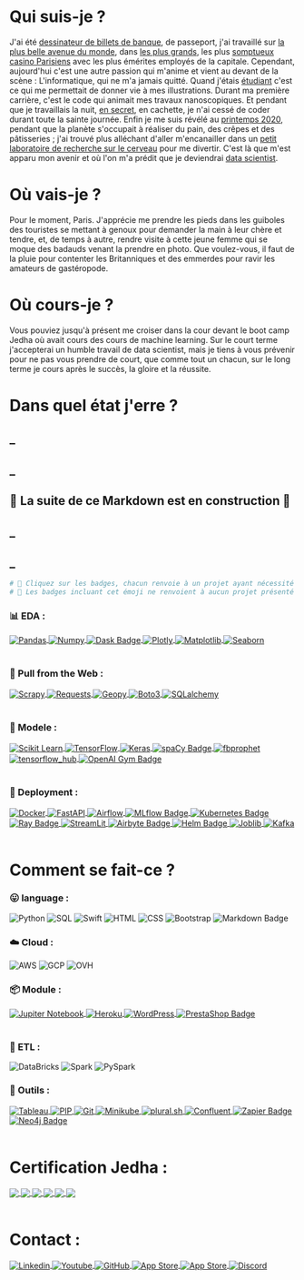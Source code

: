# Qui suis-je ?

J'ai été [dessinateur de billets de banque](https://surys.com), de passeport, j'ai travaillé sur [la plus belle avenue du monde](https://www.pariselyseesclub.com), dans [les plus grands](https://www.clubpierrecharron.com/infos-pratiques/1ere-visite), les plus [somptueux casino Parisiens](https://www.hotelsbarriere.com/fr/paris/le-fouquets/activites/paris-club-barriere.html) avec les plus émérites employés de la capitale. Cependant, aujourd'hui c'est une autre passion qui m'anime et vient au devant de la scène : L'informatique, qui ne m'a jamais quitté. Quand j'étais [étudiant](https://www.linkedin.com/school/ecole-d'art-maryse-eloy/about/) c'est ce qui me permettait de donner vie à mes illustrations. Durant ma première carrière, c'est le code qui animait mes travaux nanoscopiques. Et pendant que je travaillais la nuit, [en secret](https://apps.apple.com/lu/developer/gauthier-rammault/id1493203805), en cachette, je n'ai cessé de coder durant toute la sainte journée. Enfin je me suis révélé au [printemps 2020](https://www.cned.fr/bts/bts-services-informatiques-aux-organisations-sio), pendant que la planète s'occupait à réaliser du pain, des crêpes et des pâtisseries ; j'ai trouvé plus alléchant d'aller m'encanailler dans un [petit laboratoire de recherche sur le cerveau](https://iscpif.fr/projects/linkrbrain/) pour me divertir. C'est là que m'est apparu mon avenir et où l'on m'a prédit que je deviendrai [data scientist](https://www.jedha.co/formations/formation-data-scientist).

# Où vais-je ? 

Pour le moment, Paris. J'apprécie me prendre les pieds dans les guiboles des touristes se mettant à genoux pour demander la main à leur chère et tendre, et, de temps à autre, rendre visite à cette jeune femme qui se moque des badauds venant la prendre en photo. Que voulez-vous, il faut de la pluie pour contenter les Britanniques et des emmerdes pour ravir les amateurs de gastéropode.  

# Où cours-je ?

Vous pouviez jusqu'à présent me croiser dans la cour devant le boot camp Jedha où avait cours des cours de machine learning. Sur le court terme j'accepterai un humble travail de data scientist, mais je tiens à vous prévenir pour ne pas vous prendre de court, que comme tout un chacun, sur le long terme je cours après le succès, la gloire et la réussite. 

# Dans quel état j'erre ? 

## _
## _
## 🚧 La suite de ce Markdown est en construction 🚧
## _
## _

```python
# 🚀 Cliquez sur les badges, chacun renvoie à un projet ayant nécessité la library en question.
# 🚧 Les badges incluant cet émoji ne renvoient à aucun projet présenté sur Git Hub. 
```

### 📊 EDA :
<a href="https://github.com/g0thier/Cours_Data/blob/main/Pandas.ipynb" target="_blank">
  <img align="center" src="https://img.shields.io/badge/Pandas-2C2D72?style=flat&logo=pandas&logoColor=white" alt="Pandas" />
</a>
<a href="https://github.com/g0thier/Cours_Data/blob/main/Pandas.ipynb" target="_blank">
  <img align="center" src="https://img.shields.io/badge/Numpy-777BB4?style=flat&logo=numpy&logoColor=white" alt="Numpy" />
</a>
<a href="" target="_blank">
  <img align="center" src="https://img.shields.io/badge/🚧-Dask-FDA061?logo=dask&logoColor=fff&style=flat" alt="Dask Badge">
</a>
<a href="https://github.com/g0thier/Bloc-5/blob/main/02_EDA_pricing.ipynb" target="_blank">
  <img align="center" src="https://img.shields.io/badge/Plotly-239120?style=flat&logo=plotly&logoColor=white" alt="Plotly" />
</a>
<a href="https://github.com/g0thier/Cours_Data/blob/main/Plots.ipynb" target="_blank">
  <img align="center" src="https://img.shields.io/badge/-Matplotlib-yellow" alt="Matplotlib" />
</a>
<a href="https://github.com/g0thier/Cours_Data/blob/main/Plots.ipynb" target="_blank">
  <img align="center" src="https://img.shields.io/badge/-Seaborn-blue" alt="Seaborn" />
</a>
<div></br></div>

### 📃 Pull from the Web :
<a href="https://github.com/g0thier/iTunes-Store-Scrapy/blob/main/Script05.py" target="_blank">
  <img align="center" src="https://img.shields.io/badge/-Scrapy-brightgreen" alt="Scrapy" />
</a>
<a href="https://github.com/g0thier/Bloc-5/blob/main/06_Test_API.ipynb" target="_blank">
  <img align="center" src="https://img.shields.io/badge/-Requests-black" alt="Requests" />
</a>
<a href="https://github.com/g0thier/Cours_Data/blob/main/Pandas.ipynb" target="_blank">
  <img align="center" src="https://img.shields.io/badge/-Geopy-blue" alt="Geopy" />
</a>
<a href="https://github.com/g0thier/Bloc-1/blob/main/09_push_s3.ipynb" target="_blank">
  <img align="center" src="https://img.shields.io/badge/-boto3-orange" alt="Boto3" />
</a>
<a href="" target="_blank">
  <img align="center" src="https://img.shields.io/badge/-sqlalchemy-blueviolet" alt="SQLalchemy" />
</a>
<div></br></div>

### 🔮 Modele : 
<a href="https://github.com/g0thier/Bloc-3" target="_blank">
  <img align="center" src="https://img.shields.io/badge/scikit_learn-F7931E?style=flat&logo=scikit-learn&logoColor=white" alt="Scikit Learn" />
</a>
<a href="https://github.com/g0thier/Bloc-4/blob/main/04_Deep_Prediction.ipynb" target="_blank">
  <img align="center" src="https://img.shields.io/badge/TensorFlow-FF6F00?style=flat&logo=tensorflow&logoColor=white" alt="TensorFlow" />
</a>
<a href="https://medium.com/@g0thier/apprendre-à-compter-les-cartes-sans-se-faire-virer-du-casino-252535e45c3b" target="_blank">
  <img align="center" src="https://img.shields.io/badge/Keras-%23D00000.svg?style=flat&logo=Keras&logoColor=white" alt="Keras" />
</a>
<a href="https://github.com/g0thier/Bloc-4/blob/main/04_Deep_Prediction.ipynb" target="_blank">
  <img align="center" src="https://img.shields.io/badge/spaCy-09A3D5?logo=spacy&logoColor=fff&style=flat" alt="spaCy Badge">
</a>
<a href="" target="_blank">
  <img align="center" src="https://img.shields.io/badge/🚧-fbprophet-%233c5a96" alt="fbprophet">
</a>
<a href="https://github.com/g0thier/Bloc-4/blob/main/04_Deep_Prediction.ipynb" target="_blank">
  <img align="center" src="https://img.shields.io/badge/🚧-TensorFlow%20Hub-FF6F00?style=flat&logo=tensorflow&logoColor=white" alt="tensorflow_hub" />
</a>
<a href="https://github.com/g0thier/Bloc-4/blob/main/04_Deep_Prediction.ipynb" target="_blank">
  <img align="center" src="https://img.shields.io/badge/OpenAI%20Gym-0081A5?logo=openaigym&logoColor=fff&style=flat" alt="OpenAI Gym Badge">
</a>
<div></br></div>

### 🚀 Deployment : 
<a href="https://github.com/g0thier/Bloc-5/tree/main/04_Application" target="_blank">
  <img align="center" src="https://img.shields.io/badge/Docker-2CA5E0?style=flat&logo=docker&logoColor=white" alt="Docker" />
</a>
<a href="https://github.com/g0thier/Bloc-5/blob/main/05_API/app/main.py" target="_blank">
  <img align="center" src="https://img.shields.io/badge/FastAPI-009688?style=flat&logo=FastAPI&logoColor=white" alt="FastAPI" />
</a>
<a href="" target="_blank">
  <img align="center" src="https://img.shields.io/badge/🚧-Airflow-017CEE?style=flat&logo=Apache%20Airflow&logoColor=white" alt="Airflow"/>
</a>
<a href="" target="_blank">
  <img align="center" src="https://img.shields.io/badge/MLflow-0194E2?logo=mlflow&logoColor=fff&style=flat" alt="MLflow Badge">
</a>
<a href="" target="_blank">
  <img align="center" src="https://img.shields.io/badge/Kubernetes-326CE5?logo=kubernetes&logoColor=fff&style=flat" alt="Kubernetes Badge">
</a>
<a href="" target="_blank">
  <img align="center" src="https://img.shields.io/badge/Ray-028CF0?logo=ray&logoColor=fff&style=flat" alt="Ray Badge">
</a>
<a href="" target="_blank">
  <img align="center" src="https://img.shields.io/badge/Streamlit-FF4B4B?style=flat&logo=Streamlit&logoColor=white" alt="StreamLit">
</a>
<a href="" target="_blank">
  <img align="center" src="https://img.shields.io/badge/Airbyte-615EFF?logo=airbyte&logoColor=fff&style=flat" alt="Airbyte Badge">
</a>
<a href="" target="_blank">
  <img align="center" src="https://img.shields.io/badge/Helm-0F1689?logo=helm&logoColor=fff&style=flat" alt="Helm Badge">
</a>
<a href="" target="_blank">
  <img align="center" src="https://img.shields.io/badge/-Joblib-orange" alt="Joblib">
</a>
<a href="" target="_blank">
  <img align="center" src="https://img.shields.io/badge/Apache%20Kafka-231F20?logo=apachekafka&logoColor=fff&style=flat" alt="Kafka">
</a>
<div></br></div>

# Comment se fait-ce ?

### 😛 language :
![Python](https://img.shields.io/badge/Python-FFD43B?style=flat&logo=python&logoColor=blue)
![SQL](https://img.shields.io/badge/-SQL-black?style=flat&logo=SQL)
![Swift](https://img.shields.io/badge/Swift-FA7343?style=flat&logo=swift&logoColor=white)
![HTML](https://img.shields.io/badge/HTML-239120?style=flat&logo=html5&logoColor=white)
![CSS](https://img.shields.io/badge/CSS-239120?&style=flat&logo=css3&logoColor=white)
![Bootstrap](https://img.shields.io/badge/Bootstrap-563D7C?style=flat&logo=bootstrap&logoColor=white)
![Markdown Badge](https://img.shields.io/badge/Markdown-000?logo=markdown&logoColor=fff&style=flat)

### ☁️ Cloud :
![AWS](https://img.shields.io/badge/Amazon_AWS-FF9900?style=flat&logo=amazonaws&logoColor=white)
![GCP](https://img.shields.io/badge/Google_Cloud-4285F4?style=flat&logo=google-cloud&logoColor=white)
![OVH](https://img.shields.io/badge/ovh-123F6D?style=flat&logo=OVH&logoColor=white)

### 📦 Module :
<a href="https://github.com/g0thier/Bloc-1/blob/main/01_cities_weather_infos.ipynb" target="_blank">
  <img align="center" src="https://img.shields.io/badge/-Jupiter-F37626" alt="Jupiter Notebook" />
</a>
<a href="https://getaroundapi-rg.herokuapp.com" target="_blank">
  <img align="center" src="https://img.shields.io/badge/Heroku-430098?style=flat&logo=heroku&logoColor=white" alt="Heroku" />
</a>
<a href="" target="_blank">
  <img align="center" src="https://img.shields.io/badge/🚧-Wordpress-21759B?style=flat&logo=wordpress&logoColor=white" alt="WordPress" />
</a>
<a href="" target="_blank">
  <img align="center" src="https://img.shields.io/badge/🚧-PrestaShop-DF0067?logo=prestashop&logoColor=fff&style=flat" alt="PrestaShop Badge">
</a>
<div></br></div>

### 🚄 ETL :
![DataBricks](https://img.shields.io/badge/🚧-Databricks-FF3621?style=flat&logo=Databricks&logoColor=white) 
![Spark](https://img.shields.io/badge/🚧-Apache_Spark-FFFFFF?style=flat&logo=apachespark&logoColor=#E35A16)
![PySpark](https://img.shields.io/badge/🚧-PySpark-32CD32?style=flat&logo=apachespark&logoColor=#E35A16)


### 🔧 Outils :
<a href="https://github.com/g0thier/Projet-Essentials/blob/main/Projet%20Michelin%20Guide%20Restaurants%202021%20copie.pdf" target="_blank">
  <img align="center" src="https://img.shields.io/badge/Tableau-E97627?style=flat&logo=Tableau&logoColor=white" alt="Tableau" />
</a>
<a href="" target="_blank">
  <img align="center" src="https://img.shields.io/badge/pip-3775A9?style=flat&logo=pypi&logoColor=white" alt="PIP" />
</a>
<a href="" target="_blank">
  <img align="center" src="https://img.shields.io/badge/GIT-E44C30?style=flat&logo=git&logoColor=white" alt="Git" />
</a>
<a href="" target="_blank">
  <img align="center" src="https://img.shields.io/badge/-minikube-blue" alt="Minikube" />
</a>
<a href="" target="_blank">
  <img align="center" src="https://img.shields.io/badge/-plural-826ee6" alt="plural.sh" />
</a>
<a href="" target="_blank">
  <img align="center" src="https://img.shields.io/badge/-Confluent-040730" alt="Confluent">
</a>
<a href="" target="_blank">
  <img align="center" src="https://img.shields.io/badge/Zapier-FF4A00?logo=zapier&logoColor=fff&style=flat" alt="Zapier Badge" />
</a>
<a href="" target="_blank">
  <img align="center" src="https://img.shields.io/badge/Neo4j-4581C3?logo=neo4j&logoColor=fff&style=flat" alt="Neo4j Badge" />
</a>
<div></br></div>

# Certification Jedha : 

<a href="https://github.com/g0thier/Bloc-1">
    <img align="center" src="https://github-readme-stats.vercel.app/api/pin/?username=g0thier&repo=Bloc-1&title_color=586e75&text_color=586e75&icon_color=008000" />
</a>
<a href="https://github.com/g0thier/Bloc-2">
    <img align="center" src="https://github-readme-stats.vercel.app/api/pin/?username=g0thier&repo=Bloc-2&title_color=586e75&text_color=586e75&icon_color=008000" />
</a>
<a href="https://github.com/g0thier/Bloc-3">
    <img align="center" src="https://github-readme-stats.vercel.app/api/pin/?username=g0thier&repo=Bloc-3&title_color=586e75&text_color=586e75&icon_color=008000" />
</a>
<a href="https://github.com/g0thier/Bloc-4">
    <img align="center" src="https://github-readme-stats.vercel.app/api/pin/?username=g0thier&repo=Bloc-4&title_color=586e75&text_color=586e75&icon_color=008000" />
</a>
<a href="https://github.com/g0thier/Bloc-5">
    <img align="center" src="https://github-readme-stats.vercel.app/api/pin/?username=g0thier&repo=Bloc-5&title_color=586e75&text_color=586e75&icon_color=008000" />
</a>
<a href="https://github.com/g0thier/Bloc-6">
    <img align="center" src="https://github-readme-stats.vercel.app/api/pin/?username=g0thier&repo=Bloc-6&title_color=586e75&text_color=586e75&icon_color=008000" />
</a>
<div></br></div>

# Contact : 

<a href="https://www.linkedin.com/in/gauthier-rammault/" target="_blank">
  <img align="center" src="https://img.shields.io/badge/LinkedIn-0077B5?style=for-the-badge&logo=linkedin&logoColor=white" alt="Linkedin" />
</a>
<a href="https://www.youtube.com/watch?v=3zXOKyZjQvw&list=PL1-pL4OHXCI2hTGmwA9hBGsM8SnX0qMaL" target="_blank">
  <img align="center" src="https://img.shields.io/badge/YouTube-FF0000?style=for-the-badge&logo=youtube&logoColor=white" alt="Youtube" />
</a>
<a href="https://github.com/g0thier" target="_blank">
  <img align="center" src="https://img.shields.io/badge/GitHub-100000?style=for-the-badge&logo=github&logoColor=white" alt="GitHub" />
</a>
<a href="https://apps.apple.com/fr/developer/gauthier-rammault/id1493203805" target="_blank">
  <img align="center" src="https://img.shields.io/badge/App_Store-0D96F6?style=for-the-badge&logo=app-store&logoColor=white" alt="App Store" />
</a>
<a href="https://wa.me/qr/LEBXAAIBO2RKG1" target="_blank">
  <img align="center" src="https://img.shields.io/badge/WhatsApp-25D366?style=for-the-badge&logo=whatsapp&logoColor=white" alt="App Store" />
</a>
<a href="mailto:Gauthier#1774" target="_blank">
  <img align="center" src="https://img.shields.io/badge/Discord-7289DA?style=for-the-badge&logo=discord&logoColor=white" alt="Discord" />
</a>
<div></br></div>

